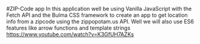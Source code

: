 #ZIP-Code app
In this application well be using Vanilla JavaScript with the Fetch API and the Bulma CSS framework to create an app to get location info from a zipcode using the zippopotam.us API. Well we will also use ES6 features like arrow functions and template strings
https://www.youtube.com/watch?v=K3GfUH7AZKs
